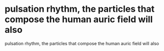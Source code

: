 # pulsation rhythm, the particles that compose the human auric field will also

pulsation rhythm, the particles that compose the human auric field will also